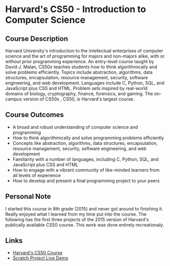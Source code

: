 # Harvard's CS50 - Introduction to Computer Science
## Course Description
Harvard University's introduction to the intellectual enterprises of computer science and the art of programming for majors and non-majors alike, with or without prior programming experience. An entry-level course taught by David J. Malan, CS50x teaches students how to think algorithmically and solve problems efficiently. Topics include abstraction, algorithms, data structures, encapsulation, resource management, security, software engineering, and web development. Languages include C, Python, SQL, and JavaScript plus CSS and HTML. Problem sets inspired by real-world domains of biology, cryptography, finance, forensics, and gaming. The on-campus version of CS50x , CS50, is Harvard's largest course. 
## Course Outcomes
- A broad and robust understanding of computer science and programming
- How to think algorithmically and solve programming problems efficiently
- Concepts like abstraction, algorithms, data structures, encapsulation, resource management, security, software engineering, and web development
- Familiarity with a number of languages, including C, Python, SQL, and JavaScript plus CSS and HTML
- How to engage with a vibrant community of like-minded learners from all levels of experience
- How to develop and present a final programming project to your peers
## Personal Note
I started this course in 8th grade (2015) and never got around to finishing it. Really enjoyed what I learned from my time put into the course. The following has the first three projects of the 2015 version of Harvard's publically available CS50 course. This work was done entirely recreationaly.
## Links
- [Harvard's CS50 Course](https://pll.harvard.edu/course/cs50-introduction-computer-science?delta=0)
- [Scratch Project Live Demo](https://scratch.mit.edu/projects/49831898/)
